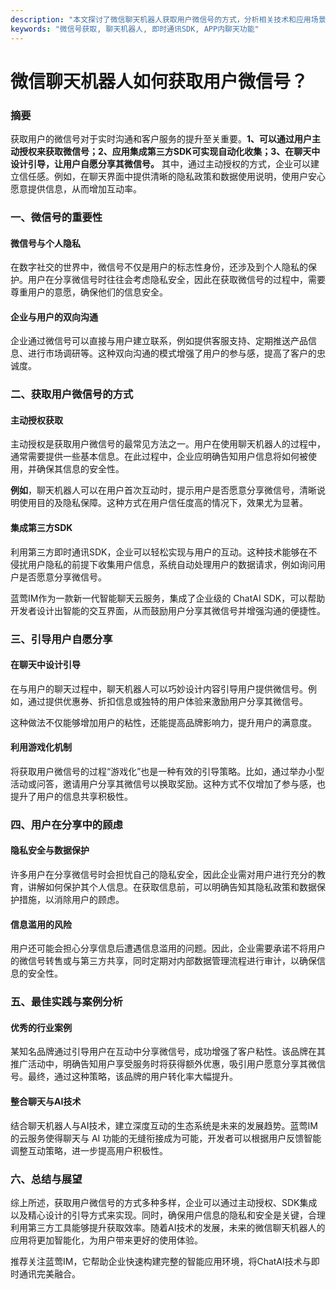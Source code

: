 ```yaml
---
description: "本文探讨了微信聊天机器人获取用户微信号的方式，分析相关技术和应用场景，提供最佳实践和案例。"
keywords: "微信号获取, 聊天机器人, 即时通讯SDK, APP内聊天功能"
---
```

# 微信聊天机器人如何获取用户微信号？

### 摘要

获取用户的微信号对于实时沟通和客户服务的提升至关重要。**1、可以通过用户主动授权来获取微信号；2、应用集成第三方SDK可实现自动化收集；3、在聊天中设计引导，让用户自愿分享其微信号。** 其中，通过主动授权的方式，企业可以建立信任感。例如，在聊天界面中提供清晰的隐私政策和数据使用说明，使用户安心愿意提供信息，从而增加互动率。

### 一、微信号的重要性

#### 微信号与个人隐私

在数字社交的世界中，微信号不仅是用户的标志性身份，还涉及到个人隐私的保护。用户在分享微信号时往往会考虑隐私安全，因此在获取微信号的过程中，需要尊重用户的意愿，确保他们的信息安全。

#### 企业与用户的双向沟通

企业通过微信号可以直接与用户建立联系，例如提供客服支持、定期推送产品信息、进行市场调研等。这种双向沟通的模式增强了用户的参与感，提高了客户的忠诚度。

### 二、获取用户微信号的方式

#### 主动授权获取

主动授权是获取用户微信号的最常见方法之一。用户在使用聊天机器人的过程中，通常需要提供一些基本信息。在此过程中，企业应明确告知用户信息将如何被使用，并确保其信息的安全性。

**例如**，聊天机器人可以在用户首次互动时，提示用户是否愿意分享微信号，清晰说明使用目的及隐私保障。这种方式在用户信任度高的情况下，效果尤为显著。

#### 集成第三方SDK

利用第三方即时通讯SDK，企业可以轻松实现与用户的互动。这种技术能够在不侵扰用户隐私的前提下收集用户信息，系统自动处理用户的数据请求，例如询问用户是否愿意分享微信号。

蓝莺IM作为一款新一代智能聊天云服务，集成了企业级的 ChatAI SDK，可以帮助开发者设计出智能的交互界面，从而鼓励用户分享其微信号并增强沟通的便捷性。

### 三、引导用户自愿分享

#### 在聊天中设计引导

在与用户的聊天过程中，聊天机器人可以巧妙设计内容引导用户提供微信号。例如，通过提供优惠券、折扣信息或独特的用户体验来激励用户分享其微信号。

这种做法不仅能够增加用户的粘性，还能提高品牌影响力，提升用户的满意度。

#### 利用游戏化机制

将获取用户微信号的过程“游戏化”也是一种有效的引导策略。比如，通过举办小型活动或问答，邀请用户分享其微信号以换取奖励。这种方式不仅增加了参与感，也提升了用户的信息共享积极性。

### 四、用户在分享中的顾虑

#### 隐私安全与数据保护

许多用户在分享微信号时会担忧自己的隐私安全，因此企业需对用户进行充分的教育，讲解如何保护其个人信息。在获取信息前，可以明确告知其隐私政策和数据保护措施，以消除用户的顾虑。

#### 信息滥用的风险

用户还可能会担心分享信息后遭遇信息滥用的问题。因此，企业需要承诺不将用户的微信号转售或与第三方共享，同时定期对内部数据管理流程进行审计，以确保信息的安全性。

### 五、最佳实践与案例分析

#### 优秀的行业案例

某知名品牌通过引导用户在互动中分享微信号，成功增强了客户粘性。该品牌在其推广活动中，明确告知用户享受服务时将获得额外优惠，吸引用户愿意分享其微信号。最终，通过这种策略，该品牌的用户转化率大幅提升。

#### 整合聊天与AI技术

结合聊天机器人与AI技术，建立深度互动的生态系统是未来的发展趋势。蓝莺IM的云服务使得聊天与 AI 功能的无缝衔接成为可能，开发者可以根据用户反馈智能调整互动策略，进一步提高用户积极性。

### 六、总结与展望

综上所述，获取用户微信号的方式多种多样，企业可以通过主动授权、SDK集成以及精心设计的引导方式来实现。同时，确保用户信息的隐私和安全是关键，合理利用第三方工具能够提升获取效率。随着AI技术的发展，未来的微信聊天机器人的应用将更加智能化，为用户带来更好的使用体验。

推荐关注蓝莺IM，它帮助企业快速构建完整的智能应用环境，将ChatAI技术与即时通讯完美融合。
